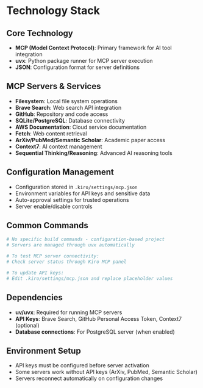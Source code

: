 # Technology Stack

## Core Technology
- **MCP (Model Context Protocol)**: Primary framework for AI tool integration
- **uvx**: Python package runner for MCP server execution
- **JSON**: Configuration format for server definitions

## MCP Servers & Services
- **Filesystem**: Local file system operations
- **Brave Search**: Web search API integration
- **GitHub**: Repository and code access
- **SQLite/PostgreSQL**: Database connectivity
- **AWS Documentation**: Cloud service documentation
- **Fetch**: Web content retrieval
- **ArXiv/PubMed/Semantic Scholar**: Academic paper access
- **Context7**: AI context management
- **Sequential Thinking/Reasoning**: Advanced AI reasoning tools

## Configuration Management
- Configuration stored in `.kiro/settings/mcp.json`
- Environment variables for API keys and sensitive data
- Auto-approval settings for trusted operations
- Server enable/disable controls

## Common Commands
```bash
# No specific build commands - configuration-based project
# Servers are managed through uvx automatically

# To test MCP server connectivity:
# Check server status through Kiro MCP panel

# To update API keys:
# Edit .kiro/settings/mcp.json and replace placeholder values
```

## Dependencies
- **uv/uvx**: Required for running MCP servers
- **API Keys**: Brave Search, GitHub Personal Access Token, Context7 (optional)
- **Database connections**: For PostgreSQL server (when enabled)

## Environment Setup
- API keys must be configured before server activation
- Some servers work without API keys (ArXiv, PubMed, Semantic Scholar)
- Servers reconnect automatically on configuration changes